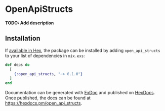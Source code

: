 # OpenApiStructs

**TODO: Add description**

## Installation

If [available in Hex](https://hex.pm/docs/publish), the package can be installed
by adding `open_api_structs` to your list of dependencies in `mix.exs`:

```elixir
def deps do
  [
    {:open_api_structs, "~> 0.1.0"}
  ]
end
```

Documentation can be generated with [ExDoc](https://github.com/elixir-lang/ex_doc)
and published on [HexDocs](https://hexdocs.pm). Once published, the docs can
be found at <https://hexdocs.pm/open_api_structs>.

